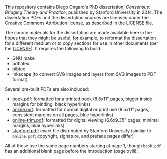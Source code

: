 This repository contains Diego Ongaro's PhD dissertation, *Consensus: Bridging
Theory and Practice*, published by Stanford University in 2014. The
dissertation PDFs and the dissertation sources are licensed under the Creative
Commons Attribution license, as described in the [LICENSE](LICENSE) file.


The source materials for the dissertation are made available here in the hopes
that they might be useful, for example, to reformat the dissertation for a
different medium or to copy sections for use in other documents (per the
[LICENSE](LICENSE)). It requires the following to build:

 - GNU make
 - pdflatex
 - bibtex
 - Inkscape (to convert SVG images and layers from SVG images to PDF format)


Several pre-built PDFs are also included:

 - [book.pdf](book.pdf): formatted for a printed book
   (8.5x11" pages, bigger inside margins for binding, black hyperlinks)
 - [online.pdf](online.pdf): formatted for normal digital or print use
   (8.5x11" pages, consistent margins on all pages, blue hyperlinks)
 - [online-trim.pdf](online-trim.pdf): formatted for digital viewing
   (6.6x9.35" pages, minimal margins, blue hyperlinks)
 - [stanford.pdf](stanford.pdf): exact file distributed by Stanford University
   (similar to `online.pdf`; copyright, signature, and preface pages differ)

All of these use the same page numbers starting at page 1, though `book.pdf` has
an additional blank page before the introduction (page xviii).
